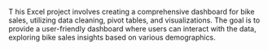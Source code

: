 T
his Excel project involves creating a comprehensive dashboard for bike sales, utilizing data cleaning, pivot tables, and visualizations. The goal is to provide a user-friendly dashboard where users can interact with the data, exploring bike sales insights based on various demographics.
